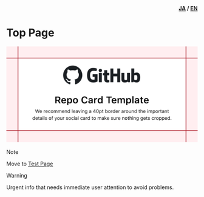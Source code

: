 <div id="lang" style="text-align: right; font-weight: bold;"><a href="../ja-jp/index.html">JA</a> / <u>EN</u></div>

# Top Page

![App Icon](../assets/images/sample.png)

> [!NOTE]
> Move to [Test Page](page.md)

> [!WARNING]
> Urgent info that needs immediate user attention to avoid problems.

